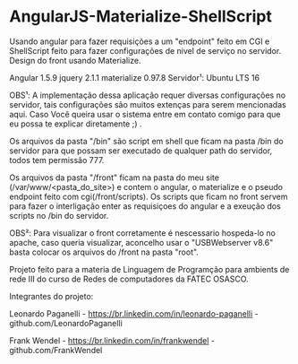 # AngularJS-Materialize-ShellScript
Usando angular para fazer requisições a um "endpoint" feito em CGI e ShellScript feito para fazer configurações de nivel de serviço no servidor. Design do front usando Materialize.

Angular 1.5.9
jquery 2.1.1
materialize 0.97.8
Servidor¹: Ubuntu LTS 16

OBS¹: A implementação dessa aplicação requer diversas configurações no servidor, tais configurações são muitos extenças para serem mencionadas aqui. Caso Você queira usar o sistema entre em contato comigo para que eu possa te explicar diretamente ;) .

Os arquivos da pasta "/bin" são script em shell que ficam na pasta /bin do servidor para que possam ser executado de qualquer path do servidor, todos tem permissão 777.

Os arquivos da pasta "/front" ficam na pasta do meu site (/var/www/<pasta_do_site>) e contem o angular, o materialize e o pseudo endpoint feito com cgi(/front/scripts). Os scripts que ficam no front servem para fazer o interligação enter as requisiçoes do angular e a exeução dos scripts no /bin do servidor.

OBS²: Para visualizar o front corretamente é nescessario hospeda-lo no apache, caso queria visualizar, aconcelho usar o "USBWebserver v8.6" basta colocar os arquivos do /front na pasta "root".



Projeto feito para a materia de Linguagem de Programção para ambients de rede III do curso de Redes de computadores da FATEC OSASCO.

Integrantes do projeto:

Leonardo Paganelli - https://br.linkedin.com/in/leonardo-paganelli - github.com/LeonardoPaganelli

Frank Wendel - https://br.linkedin.com/in/frankwendel - github.com/FrankWendel
